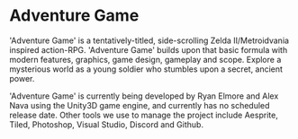 # Adventure Game
'Adventure Game' is a tentatively-titled, side-scrolling Zelda II/Metroidvania inspired action-RPG. 'Adventure Game' builds upon that basic formula with modern features, graphics, game design, gameplay and scope. Explore a mysterious world as a young soldier who stumbles upon a secret, ancient power.

'Adventure Game' is currently being developed by Ryan Elmore and Alex Nava using the Unity3D game engine, and currently has no scheduled release date. Other tools we use to manage the project include Aesprite, Tiled, Photoshop, Visual Studio, Discord and Github.